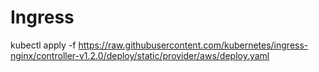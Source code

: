 # Ingress
kubectl apply -f https://raw.githubusercontent.com/kubernetes/ingress-nginx/controller-v1.2.0/deploy/static/provider/aws/deploy.yaml